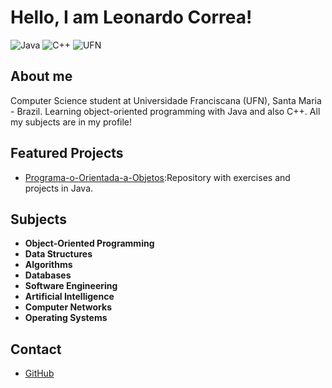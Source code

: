 # Hello, I am Leonardo Correa!

![Java](https://img.shields.io/badge/Java-Learning-007396?style=flat-square&logo=java&logoColor=white&labelColor=black)
![C++](https://img.shields.io/badge/C++-Learning-blue?style=flat-square&logo=cplusplus&logoColor=white&labelColor=black)
![UFN](https://img.shields.io/badge/UFN-Student-green?style=flat-square&logo=university&logoColor=white&labelColor=black)

## About me
Computer Science student at Universidade Franciscana (UFN), Santa Maria - Brazil. Learning object-oriented programming with Java and also C++. All my subjects are in my profile!

## Featured Projects
- [Programa-o-Orientada-a-Objetos](https://github.com/LeoCorrea1/Programa-o-Orientada-a-Objetos):Repository with exercises and projects in Java.

## Subjects
- **Object-Oriented Programming**
- **Data Structures**
- **Algorithms**
- **Databases**
- **Software Engineering**
- **Artificial Intelligence**
- **Computer Networks**
- **Operating Systems**

## Contact
- [GitHub](https://github.com/LeoCorrea1)
